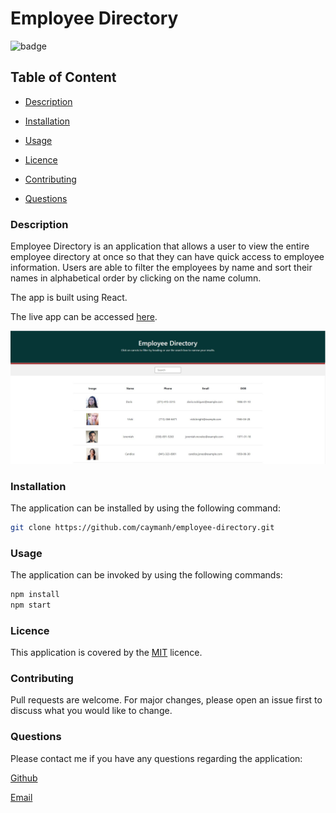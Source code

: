 # Employee Directory

![badge](https://img.shields.io/badge/license-MIT-brightgreen)

## Table of Content

  - [Description](#description)

  - [Installation](#installation)

  - [Usage](#usage)

  - [Licence](#licence)

  - [Contributing](#contributing)

  - [Questions](#questions)

 ### Description

 Employee Directory is an application that allows a user to view the entire employee directory at once so that they can have quick access to employee information. Users are able to filter the employees by name and sort their names in alphabetical order by clicking on the name column.

 The app is built using React.

 The live app can be accessed [here](https://caymanh.github.io/employee-directory/).

 <p align="center">
    <img alt="Screenshot of Employee Directory" src="./public/employee-directory-01.JPG">
</p>
 

### Installation

The application can be installed by using the following command: 

```bash
git clone https://github.com/caymanh/employee-directory.git
```

### Usage

The application can be invoked by using the following commands: 

```bash
npm install
npm start
```

### Licence

This application is covered by the [MIT](https://choosealicense.com/licenses/mit/) licence.

### Contributing

Pull requests are welcome. For major changes, please open an issue first to discuss what you would like to change.

### Questions

Please contact me if you have any questions regarding the application:

[Github](https://github.com/caymanh)

[Email](mailto:hengcayman@gmail.com)
